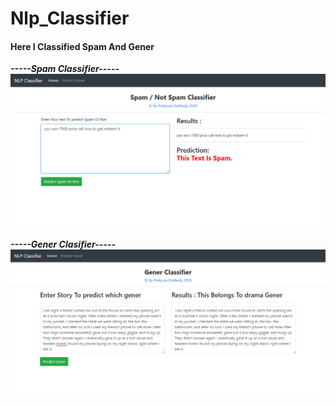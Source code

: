 # Nlp_Classifier
#### Here I Classified Spam And Gener

_**-----Spam Classifier-----**_<br />
![input](img/spam.jpg)

_**-----Gener Clasifier-----**_<br />
![input](img/gener.jpg)
